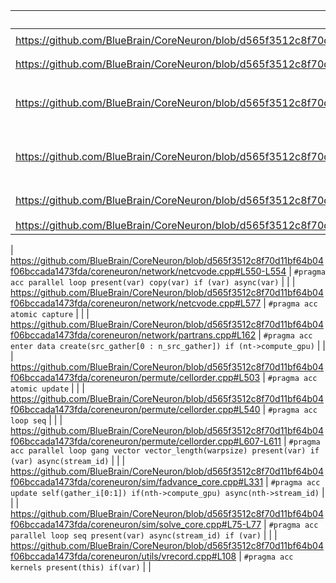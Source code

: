 | example | OpenACC | OpenMP |
| --- | --- | --- |
| https://github.com/BlueBrain/CoreNeuron/blob/d565f3512c8f70d11bf64b04f06bccada1473fda/coreneuron/nrnconf.h#L36 | `#pragma acc declare create(var)` |  |
| https://github.com/BlueBrain/CoreNeuron/blob/d565f3512c8f70d11bf64b04f06bccada1473fda/coreneuron/mechanism/register_mech.cpp#L24 | `#pragma acc declare copyin(secondorder)` |  |
| https://github.com/BlueBrain/CoreNeuron/blob/d565f3512c8f70d11bf64b04f06bccada1473fda/coreneuron/gpu/nrn_acc_manager.cpp#L915 | `#pragma acc wait(nt->stream_id)` |   #pragma omp taskwait (?) |
| https://github.com/BlueBrain/CoreNeuron/blob/d565f3512c8f70d11bf64b04f06bccada1473fda/coreneuron/network/netcvode.cpp#L597 | `#pragma acc update host(nsbuffer[0:nt->_net_send_buffer_cnt]) if (nt->compute_gpu) async(stream_id)` |  |
| https://github.com/BlueBrain/CoreNeuron/blob/d565f3512c8f70d11bf64b04f06bccada1473fda/coreneuron/apps/main1.cpp#L563 | `#pragma acc update device(var) if (compute_gpu)` |  |
| https://github.com/BlueBrain/CoreNeuron/blob/d565f3512c8f70d11bf64b04f06bccada1473fda/coreneuron/mechanism/membfunc.hpp#L112 | `#pragma acc routine seq` |  |

| https://github.com/BlueBrain/CoreNeuron/blob/d565f3512c8f70d11bf64b04f06bccada1473fda/coreneuron/network/netcvode.cpp#L550-L554 | `#pragma acc parallel loop present(var) copy(var) if (var) async(var)` |  |
| https://github.com/BlueBrain/CoreNeuron/blob/d565f3512c8f70d11bf64b04f06bccada1473fda/coreneuron/network/netcvode.cpp#L577 | `#pragma acc atomic capture` |  |
| https://github.com/BlueBrain/CoreNeuron/blob/d565f3512c8f70d11bf64b04f06bccada1473fda/coreneuron/network/partrans.cpp#L162 | `#pragma acc enter data create(src_gather[0 : n_src_gather]) if (nt->compute_gpu)` |  |
| https://github.com/BlueBrain/CoreNeuron/blob/d565f3512c8f70d11bf64b04f06bccada1473fda/coreneuron/permute/cellorder.cpp#L503 | `#pragma acc atomic update` |  |
| https://github.com/BlueBrain/CoreNeuron/blob/d565f3512c8f70d11bf64b04f06bccada1473fda/coreneuron/permute/cellorder.cpp#L540 | `#pragma acc loop seq` |  |
| https://github.com/BlueBrain/CoreNeuron/blob/d565f3512c8f70d11bf64b04f06bccada1473fda/coreneuron/permute/cellorder.cpp#L607-L611 | `#pragma acc parallel loop gang vector vector_length(warpsize) present(var) if (var) async(stream_id)` |  |
| https://github.com/BlueBrain/CoreNeuron/blob/d565f3512c8f70d11bf64b04f06bccada1473fda/coreneuron/sim/fadvance_core.cpp#L331 | `#pragma acc update self(gather_i[0:1]) if(nth->compute_gpu) async(nth->stream_id)` |  |
| https://github.com/BlueBrain/CoreNeuron/blob/d565f3512c8f70d11bf64b04f06bccada1473fda/coreneuron/sim/solve_core.cpp#L75-L77 | `#pragma acc parallel loop seq present(var) async(stream_id) if (var)` |  |
| https://github.com/BlueBrain/CoreNeuron/blob/d565f3512c8f70d11bf64b04f06bccada1473fda/coreneuron/utils/vrecord.cpp#L108 | `#pragma acc kernels present(this) if(var)` |  |
```
